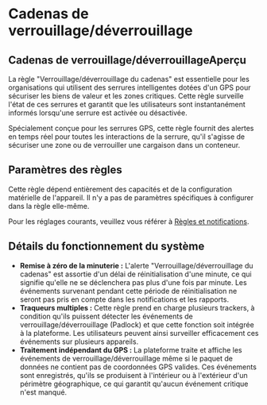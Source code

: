 # Cadenas de verrouillage/déverrouillage

## Cadenas de verrouillage/déverrouillageAperçu

La règle "Verrouillage/déverrouillage du cadenas" est essentielle pour les organisations qui utilisent des serrures intelligentes dotées d'un GPS pour sécuriser les biens de valeur et les zones critiques. Cette règle surveille l'état de ces serrures et garantit que les utilisateurs sont instantanément informés lorsqu'une serrure est activée ou désactivée.

Spécialement conçue pour les serrures GPS, cette règle fournit des alertes en temps réel pour toutes les interactions de la serrure, qu'il s'agisse de sécuriser une zone ou de verrouiller une cargaison dans un conteneur.

## Paramètres des règles

Cette règle dépend entièrement des capacités et de la configuration matérielle de l'appareil. Il n'y a pas de paramètres spécifiques à configurer dans la règle elle-même.

Pour les réglages courants, veuillez vous référer à [Règles et notifications](../).

## Détails du fonctionnement du système

* **Remise à zéro de la minuterie :** L'alerte "Verrouillage/déverrouillage du cadenas" est assortie d'un délai de réinitialisation d'une minute, ce qui signifie qu'elle ne se déclenchera pas plus d'une fois par minute. Les événements survenant pendant cette période de réinitialisation ne seront pas pris en compte dans les notifications et les rapports.
* **Traqueurs multiples :** Cette règle prend en charge plusieurs trackers, à condition qu'ils puissent détecter les événements de verrouillage/déverrouillage (Padlock) et que cette fonction soit intégrée à la plateforme. Les utilisateurs peuvent ainsi surveiller efficacement ces événements sur plusieurs appareils.
* **Traitement indépendant du GPS :** La plateforme traite et affiche les événements de verrouillage/déverrouillage même si le paquet de données ne contient pas de coordonnées GPS valides. Ces événements sont enregistrés, qu'ils se produisent à l'intérieur ou à l'extérieur d'un périmètre géographique, ce qui garantit qu'aucun événement critique n'est manqué.
